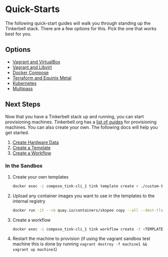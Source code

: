 # Quick-Starts

The following quick-start guides will walk you through standing up the Tinkerbell stack.
There are a few options for this.
Pick the one that works best for you.

## Options

- [Vagrant and VirtualBox](docs/quickstarts/VAGRANTVBOX.md)
- [Vagrant and Libvirt](docs/quickstarts/VAGRANTLVIRT.md)
- [Docker Compose](docs/quickstarts/COMPOSE.md)
- [Terraform and Equinix Metal](docs/quickstarts/TERRAFORMEM.md)
- [Kubernetes](docs/quickstarts/KUBERNETES.md)
- [Multipass](docs/quickstarts/MULTIPASS.md)

## Next Steps

Now that you have a Tinkerbell stack up and running, you can start provisioning machines.
Tinkerbell.org has a [list of guides](https://docs.tinkerbell.org/deploying-operating-systems/the-deployment/) for provisioning machines.
You can also create your own.
The following docs will help you get started.

1. [Create Hardware Data](https://docs.tinkerbell.org/setup/local-vagrant/#creating-the-workers-hardware-data)
2. [Create a Template](https://docs.tinkerbell.org/setup/local-vagrant/#creating-a-template)
3. [Create a Workflow](https://docs.tinkerbell.org/setup/local-vagrant/#creating-the-workflow)

### In the Sandbox

1. Create your own templates

   ```bash
   docker exec -i compose_tink-cli_1 tink template create < ./custom-template.yaml
   ```

2. Upload any container images you want to use in the templates to the internal registry

   ```bash
   docker run -it --rm quay.io/containers/skopeo copy --all --dest-tls-verify=false --dest-creds="admin":"Admin1234" docker://hello-world docker://192.168.56.4/hello-world
   ```

3. Create a workflow

   ```bash
   docker exec -i compose_tink-cli_1 tink workflow create -t <TEMPLATE ID> -r '{"device_1":"08:00:27:00:00:01"}')
   ```

4. Restart the machine to provision (if using the vagrant sandbox test machine this is done by running `vagrant destroy -f machine1 && vagrant up machine1`)
